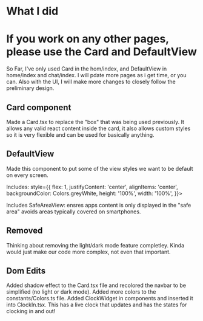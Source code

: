 # What I did

# If you work on any other pages, please use the Card and DefaultView 
So Far, I've only used Card in the hom/index, and DefaultView in home/index and chat/index. I will pdate more pages as i get time, or you can. Also with the UI, I will make more changes to closely follow the preliminary design.

## Card component

Made a Card.tsx to replace the "box" that was being used previously. It allows any valid react content inside the card, it also allows custom styles so it is very flexible and can be used for basically anything.

## DefaultView

Made this component to put some of the view styles we want to be default on every screen.

Includes: style={{
        flex: 1,
        justifyContent: 'center',
        alignItems: 'center',
        backgroundColor: Colors.greyWhite,
        height: '100%',
        width: '100%',
      }}>

Includes SafeAreaView: ensres apps content is only displayed in the "safe area" avoids areas typically covered on smartphones.



## Removed

Thinking about removing the light/dark mode feature completley. Kinda would just make our code more complex, not even that important.


## Dom Edits
Added shadow effect to the Card.tsx file and recolored the navbar to be simplified (no light or dark mode).
Added more colors to the constants/Colors.ts file.
Added ClockWidget in components and inserted it into ClockIn.tsx. This has a live clock that updates and has the states for clocking in and out!
